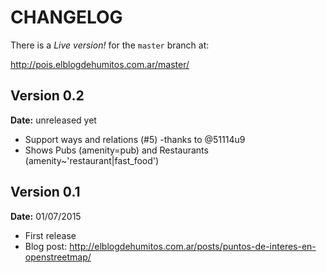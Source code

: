 # CHANGELOG

There is a *Live version!* for the `master` branch at:

http://pois.elblogdehumitos.com.ar/master/

## Version 0.2

**Date:** unreleased yet

 - Support ways and relations (#5) -thanks to @51114u9
 - Shows Pubs (amenity=pub) and Restaurants
   (amenity~'restaurant|fast_food')

## Version 0.1

**Date:** 01/07/2015

 - First release
 - Blog post: http://elblogdehumitos.com.ar/posts/puntos-de-interes-en-openstreetmap/

